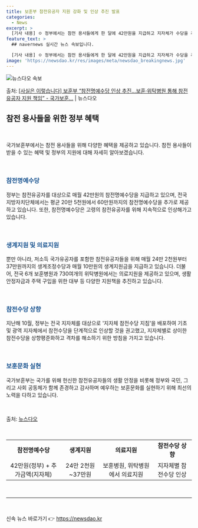 ```yaml
---
title: 보훈부 참전유공자 지원 강화 및 인상 추진 발표
categories:
  - News
excerpt: >
  [기사 내용] ㅇ 정부에서는 참전 용사들에게 한 달에 42만원을 지급하고 지자체가 수당을 추가 지급하지만, …
feature_text: >
  ## navernews 실시간 뉴스 속보입니다.

  [기사 내용] ㅇ 정부에서는 참전 용사들에게 한 달에 42만원을 지급하고 지자체가 수당을 추가 지급하지만, …
image: 'https://newsdao.kr/res/images/meta/newsdao_breakingnews.jpg'
---
```


![뉴스다오 속보](https://newsdao.kr/res/images/meta/newsdao_breakingnews.jpg)

<p>출처: <a href="https://newsdao.kr/3185" rel="dofollow">[사실은 이렇습니다] 보훈부 “참전명예수당 인상 추진…보훈·위탁병원 통해 참전유공자 지원 책임” - 국가보훈…</a> | 뉴스다오</p>

<h2 data-ke-size="size26">참전 용사들을 위한 정부 혜택</h2>
<p data-ke-size="size16">&nbsp;</p>
국가보훈부에서는 참전 용사들을 위해 다양한 혜택을 제공하고 있습니다. 참전 용사들이 받을 수 있는 혜택 및 정부의 지원에 대해 자세히 알아보겠습니다.
<p data-ke-size="size16">&nbsp;</p>

<h3><b><span style="color: #1a5490;">참전명예수당</span></b></h3>
<p data-ke-size="size16">정부는 참전유공자를 대상으로 매월 42만원의 참전명예수당을 지급하고 있으며, 전국 지방자치단체에서는 평균 20만 5천원에서 60만원까지의 참전명예수당을 추가로 제공하고 있습니다. 또한, 참전명예수당은 고령의 참전유공자를 위해 지속적으로 인상해가고 있습니다.</p>
<p data-ke-size="size16">&nbsp;</p>

<h3><b><span style="color: #1a5490;">생계지원 및 의료지원</span></b></h3>
<p data-ke-size="size16">뿐만 아니라, 저소득 국가유공자를 포함한 참전유공자들을 위해 매월 24만 2천원부터 37만원까지의 생계조정수당과 매월 10만원의 생계지원금을 지급하고 있습니다. 더불어, 전국 6개 보훈병원과 730여개의 위탁병원에서는 의료지원을 제공하고 있으며, 생활안정자금과 주택 구입을 위한 대부 등 다양한 지원책을 추진하고 있습니다.</p>
<p data-ke-size="size16">&nbsp;</p>

<h3><b><span style="color: #1a5490;">참전수당 상향</span></b></h3>
<p data-ke-size="size16">지난해 10월, 정부는 전국 지자체를 대상으로 '지자체 참전수당 지침'을 배포하여 기초 및 광역 지자체에서 참전수당을 단계적으로 인상할 것을 권고했고, 지자체별로 상이한 참전수당을 상향평준화하고 격차를 해소하기 위한 방침을 가지고 있습니다.</p>
<p data-ke-size="size16">&nbsp;</p>

<h3><b><span style="color: #1a5490;">보훈문화 실현</span></b></h3>
<p data-ke-size="size16">국가보훈부는 국가를 위해 헌신한 참전유공자들의 생활 안정을 비롯해 정부와 국민, 그리고 사회 공동체가 함께 존경하고 감사하며 예우하는 보훈문화를 실현하기 위해 최선의 노력을 다하고 있습니다.</p>
<p data-ke-size="size16">&nbsp;</p>
출처: <a href="https://newsdao.kr/3185">뉴스다오</a>
<p data-ke-size="size16">&nbsp;</p>
<table>
  <tbody>
    <tr>
      <td style="text-align: center; height: 17px;"><b>참전명예수당</b></td>
      <td style="text-align: center; height: 17px;"><b>생계지원</b></td>
      <td style="text-align: center; height: 17px;"><b>의료지원</b></td>
      <td style="text-align: center; height: 17px;"><b>참전수당 상향</b></td>
    </tr>
    <tr>
      <td style="text-align: center;">42만원(정부) + 추가금액(지자체)</td>
      <td style="text-align: center;">24만 2천원~37만원</td>
      <td style="text-align: center;">보훈병원, 위탁병원에서 의료지원</td>
      <td style="text-align: center;">지자체별 참전수당 인상</td>
    </tr>
  </tbody>
</table>
<p data-ke-size="size16">&nbsp;</p>
<hr>
<p data-ke-size="size16">&nbsp;</p> 

신속 뉴스 바로가기 👉 <a href="https://newsdao.kr" rel="dofollow">https://newsdao.kr</a>


